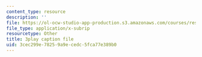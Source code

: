 ```yaml
---
content_type: resource
description: ''
file: https://ol-ocw-studio-app-production.s3.amazonaws.com/courses/res-3-004-visualizing-materials-science-fall-2017/3cec299e78259a9ecedc5fca77e389b0_qNzfiYTo50I.srt
file_type: application/x-subrip
resourcetype: Other
title: 3play caption file
uid: 3cec299e-7825-9a9e-cedc-5fca77e389b0
---
```

